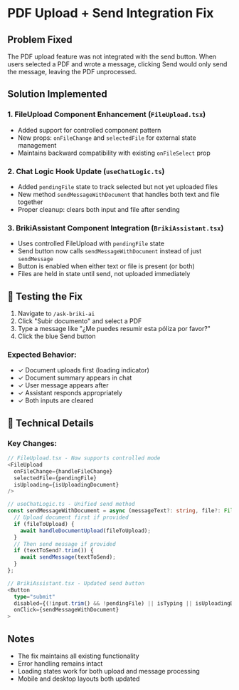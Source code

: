 # PDF Upload + Send Integration Fix

##  Problem Fixed
The PDF upload feature was not integrated with the send button. When users selected a PDF and wrote a message, clicking Send would only send the message, leaving the PDF unprocessed.

##  Solution Implemented

### 1. **FileUpload Component Enhancement** (`FileUpload.tsx`)
- Added support for controlled component pattern
- New props: `onFileChange` and `selectedFile` for external state management
- Maintains backward compatibility with existing `onFileSelect` prop

### 2. **Chat Logic Hook Update** (`useChatLogic.ts`)
- Added `pendingFile` state to track selected but not yet uploaded files
- New method `sendMessageWithDocument` that handles both text and file together
- Proper cleanup: clears both input and file after sending

### 3. **BrikiAssistant Component Integration** (`BrikiAssistant.tsx`)
- Uses controlled FileUpload with `pendingFile` state
- Send button now calls `sendMessageWithDocument` instead of just `sendMessage`
- Button is enabled when either text or file is present (or both)
- Files are held in state until send, not uploaded immediately

## 🧪 Testing the Fix

1. Navigate to `/ask-briki-ai`
2. Click "Subir documento" and select a PDF
3. Type a message like "¿Me puedes resumir esta póliza por favor?"
4. Click the blue Send button

### Expected Behavior:
- ✓ Document uploads first (loading indicator)
- ✓ Document summary appears in chat
- ✓ User message appears after
- ✓ Assistant responds appropriately
- ✓ Both inputs are cleared

## 🔧 Technical Details

### Key Changes:
```typescript
// FileUpload.tsx - Now supports controlled mode
<FileUpload 
  onFileChange={handleFileChange}
  selectedFile={pendingFile}
  isUploading={isUploadingDocument}
/>

// useChatLogic.ts - Unified send method
const sendMessageWithDocument = async (messageText?: string, file?: File | null) => {
  // Upload document first if provided
  if (fileToUpload) {
    await handleDocumentUpload(fileToUpload);
  }
  // Then send message if provided
  if (textToSend?.trim()) {
    await sendMessage(textToSend);
  }
};

// BrikiAssistant.tsx - Updated send button
<Button
  type="submit"
  disabled={(!input.trim() && !pendingFile) || isTyping || isUploadingDocument}
  onClick={sendMessageWithDocument}
>
```

##  Notes
- The fix maintains all existing functionality
- Error handling remains intact
- Loading states work for both upload and message processing
- Mobile and desktop layouts both updated 
